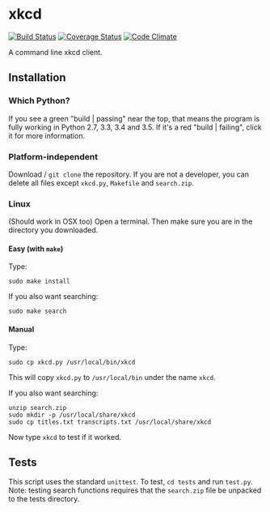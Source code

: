 # xkcd
[![Build Status](https://travis-ci.org/randomdude999/xkcd.svg?branch=master)](https://travis-ci.org/randomdude999/xkcd) [![Coverage Status](https://coveralls.io/repos/github/randomdude999/xkcd/badge.svg?branch=master)](https://coveralls.io/github/randomdude999/xkcd?branch=master) [![Code Climate](https://codeclimate.com/github/randomdude999/xkcd/badges/gpa.svg?branch=master)](https://codeclimate.com/github/randomdude999/xkcd)

A command line xkcd client.

## Installation

### Which Python?

If you see a green "build | passing" near the top, that means the program is fully working in Python 2.7, 3.3, 3.4 and 3.5. If it's a red "build | failing", click it for more information.

### Platform-independent

Download / `git clone` the repository. If you are not a developer, you can delete all files except `xkcd.py`, `Makefile` and `search.zip`.

### Linux

(Should work in OSX too)
Open a terminal. Then make sure you are in the directory you downloaded.  

#### Easy (with `make`)

Type:

    sudo make install

If you also want searching:

    sudo make search

#### Manual

Type:

    sudo cp xkcd.py /usr/local/bin/xkcd

This will copy `xkcd.py` to `/usr/local/bin` under the name `xkcd`.

If you also want searching:

    unzip search.zip
    sudo mkdir -p /usr/local/share/xkcd
    sudo cp titles.txt transcripts.txt /usr/local/share/xkcd

Now type `xkcd` to test if it worked.

## Tests

This script uses the standard `unittest`. To test, `cd tests` and run `test.py`. Note: testing search functions requires that the `search.zip` file be unpacked to the tests directory.
